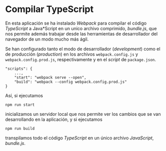 # Compilar TypeScript 

En esta aplicación se ha instalado *Webpack* para compilar el código *TypeScript* a Java*Script en un unico archivo comprimido, *bundle.js*, que nos permite además trabajar desde las herramientas de desarrollador del navegador de un modo mucho más ágil.

Se han configurado tanto el modo de desarrollador (*development*) como el de producción (*production*) en los archivos `webpack.config.js` y `webpack.config.prod.js`, respectivamente y en el *script* de `package.json`. 

```
"scripts": {
    ...,
    "start": "webpack serve --open",
    "build": "webpack --config webpack.config.prod.js"
}
```

Así, si ejecutamos 

```
npm run start
```

inicializamos un servidor local que nos permite ver los cambios que se van desarrollando en la aplicación, y si ejecutamos

```
npm run build
```

transpilamos todo el código *TypeScript* en un único archivo *JavaScript*, *bundle.js*.